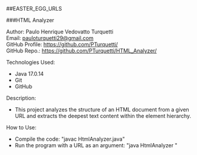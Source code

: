 ##EASTER_EGG_URLS

###HTML Analyzer

Author: Paulo Henrique Vedovatto Turquetti  
Email: pauloturquetti29@gmail.com  
GitHub Profile: https://github.com/PTurquetti/  
GitHub Repo.: https://github.com/PTurquetti/HTML_Analyzer/  

Technologies Used:
  - Java 17.0.14
  - Git
  - GitHub

Description: 
  - This project analyzes the structure of an HTML document from a given URL and extracts the deepest text content within the element hierarchy.

How to Use:
  - Compile the code: "javac HtmlAnalyzer.java"
  - Run the program with a URL as an argument: "java HtmlAnalyzer <URL>"

